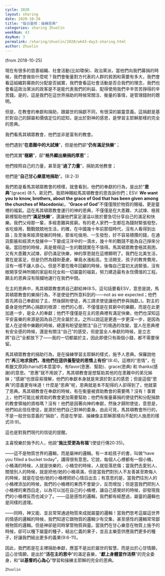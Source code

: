 ```yaml
---
cycle: 2020
layout: sharing
date: 2020-10-28
title: "每日靈修：操練恩典"
categories: sharing Zhuolin
weekNum: 43
dayNum: 3
permalink: /sharing/zhuolin/2020/wk43-day3-sharing.html
author: Zhuolin
---
```

(from 2018-10-25)

現在有很多的慈善組織、社會活動(比如環保)、政治黨派，當他們向我們募捐的時候，我們會做些什麼呢？我們會衡量對方代表的人群的貧困和需要有多大，我們會看這組織對募款的分配是否誠實，我們會看這社會活動是否合我們的理念，我們也會看這政治黨派的政客是不是能代表我們的利益、配得使用我們辛辛苦苦掙得的辛苦錢。是的，這是我們在這世界捐助的時候常關注、衡量的事情，是管理錢財的聰明。  

但是，在教會的奉獻和捐助，跟屬世的捐獻不同，有很深的屬靈意義。這捐獻是基於對自己的歸屬和價值定位的認知，是出於對神的感恩，是學習主耶穌那樣的完全的恩典。  

我們看馬其頓眾教會，他們並非是富有的教會。  

他們遇到“**在患難中的大試煉**”，但是他們卻“**仍有滿足快樂**”；  

他們其實“**極窮**”，卻“**格外顯出樂捐的厚恩**”；  

他們按照自己的力量，甚至是“**過了力量**”，捐助其他教會；  

他們是“**自己甘心樂意地捐助**”。(8:2-3)  

我們若是看馬其頓眾教會的榜樣，就會看到，他們的奉獻的行為，是出於“**恩典**”(grace) (8:1，弟兄們，我把神賜給馬其頓教會的恩告訴你們；ESV: **We want you to know, brothers, about the grace of God that has been given among the churches of Macedonia**)。“**Grace of God**”不僅僅限於物質的賜福，更是靈裡的福氣。這在馬其頓眾教會運行的神的恩典，不僅僅是在大患難、大試煉、極貧窮裡幫助他們“**滿足快樂**”，還讓他們富足漫溢以致於要急切分享自己的滿足和快樂。我們父母那一輩，多經患難與貧窮。有的老人家們一生都在為錢財緊張發愁，省吃儉用，戰戰兢兢地生活，的確，在中國幾十年前那個時代，沒有人看得到出路；及至後來經濟發展的時候，那省吃儉用、一生發愁，好不容易積攢的錢，在通貨膨脹和經濟大發展中一下變成汪洋中的一滴水，幾十年的戰競不能為自己掙來分毫。當回想的時候，真是覺得這一生的戰競實在不值得。馬其頓眾教會極其貧困，又有大患難大試煉，卻仍滿足快樂，神的厚恩就在這裡顯明了。我們在北美生活，實在是富足，但是仍然為錢財憂慮，畢竟水漲船高，生活開支、孩子的教育費用，沒有一樣不讓人掛心。但是不要在晚年回顧的時候，後悔自己當初太過緊張，沒有敞開享受神所賜的家庭和兒女和一切屬靈的福氣，努力建造最有永恆價值的工程。願主的恩典沒有阻攔地運行在我們中間。  

在主的恩典中，馬其頓眾教會將自己獻給神(8:5，這句話要看ESV，意思是說，馬其頓眾教會的樂捐行為，不是使徒們所意料到的——not as we expected；他們首先將自己奉獻給了主，然後歸附使徒，再三請求使徒讓他們參與捐獻。)。對主的委身是他們熱心捐獻的根源：他們的心態，不僅僅是在貧窮中的樂觀，而是在此更加進一步，是全人的奉獻；他們不僅僅是在主的恩典裡有滿足快樂，他們也深知這平安喜樂的來源是因為自己完全屬於主。之所以說這是更進一步更深一步，是因為當人在逆境中樂觀的時候，總還有盼望是關注“自己”的境遇的改變，當人在恩典裡有安全感的時候，還是有關注“自己”的感受，但是當全人奉獻的時候，是立志將“自己”全都放下了——我的一切都屬於主，因此即便只有兩個小錢，都不需要保留。  

馬其頓眾教會的捐助行為，是在操練學習主耶穌的樣式，施予人恩典。保羅說他們“**再三地求我們，准他們在這供養聖徒的恩情上有份**”(8:4)。這裡的“恩情”，在希臘文原詞charis的本意當中，有favor(恩惠、幫助)、grace(恩典) 和 thanks(感謝)的意思。“恩惠”就不用說了，馬其頓教會是想幫助其他的在患難中的弟兄姊妹；“感謝”也很容易理解，他們的奉獻本身就是來源於對主的感恩；但是這個“恩典”的意義更有味道！什麼是“恩典”呢，恩典就是本不配得的人卻得到了，他就蒙了恩典。馬其頓教會在奉獻的時候，有在衡量被資助教會的需要嗎？沒有！事實上，他們可能比被資助的教會更加需要幫助；他們有衡量募捐的使徒們和分配捐款的教會領袖的資格嗎？沒有！他們是因著向神的奉獻，然後才歸附使徒，意思是，他們如此信任使徒，是源於他們自己對神的委身。由此可見，馬其頓教會所行的，不是一般世俗意義的“捐助”，而是在學習、操練像主耶穌那樣向不配的人施恩的樣式(8:9)。  

這也是對我們現代的信徒的提醒。  

主喜悅樂於施予的人，他說“**施比受更為有福**”(使徒行傳20:35)。  

——這不是物質世界的邏輯，而是屬神的邏輯。有一本給孩子的書，叫做“have you filled a bucket today”，講得很有意思。它說，每個人心裡都有一個小桶，小桶滿的時候，人就是快樂的，小桶空的時候，人就低落悲傷；當我們去愛別人、關懷別人的時候，就是把他/她的小桶填滿，但是當我們對別人不友善甚至欺侮人的時候，就是在從他/她的小桶裡把好心情舀出去；有意思的是，當我們往別人的小桶裡添加的時候，我們的小桶裡的東西不會變少，反而增加；但是當我們把別人小桶裡的東西舀走，以為可以加在自己的小桶裡，讓自己感覺好的時候，卻發現我們的小桶裡反而也減少了。——這是感性的邏輯，我們都有經歷過，屬靈的邏輯也是同樣的道理。  

——同時，神又能、並且常常通過物質來成就屬靈的邏輯！當我們思考這屬這世界的情感的邏輯的時候，我們知道它跟物質的邏輯少有交集，甚至感性的邏輯常常鄙視物質的邏輯。但是神卻是同時掌管物質與靈。當我們在甘心樂意在物質上施予的時候，卻可以種下屬靈的種子，結出仁義的果子，並且主樂意供應我們更多的種子，好讓我們結出更多的義果(9:6-11)。  

因此，我們若是在主裡捐助奉獻，應當不是出於屬世的智慧，而是出於心甘情願，這心甘情願，是出於“**活在主的恩中**”的滿足喜樂，“**獻上身體當作活祭**”的完全委身，和“**以基督的心為心**”學習和操練主耶穌的完全的恩典。  

`Zhuolin`  

